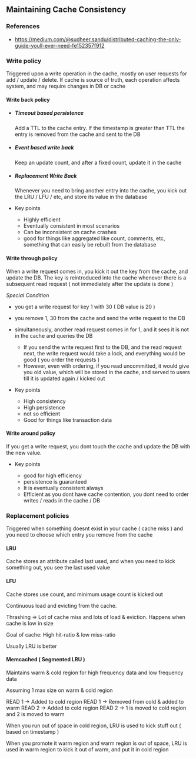 ## Maintaining Cache Consistency

### References
* https://medium.com/@sudheer.sandu/distributed-caching-the-only-guide-youll-ever-need-fe152357f912

### Write policy

Triggered upon a write operation in the cache, mostly on user requests for add / update / delete. If cache is source of truth, each operation affects system, and may require changes in DB or cache

#### Write back policy

* ##### Timeout based persistence

    Add a TTL to the cache entry. If the timestamp is greater than TTL the entry is removed from the cache and sent to the DB

* ##### Event based write back

    Keep an update count, and after a fixed count, update it in the cache

* ##### Replacement Write Back

    Whenever you need to bring another entry into the cache, you kick out the LRU / LFU / etc, and store its value in the database

* Key points

    * Highly efficient
    * Eventually consistent in most scenarios
    * Can be inconsistent on cache crashes
    * good for things like aggregated like count, comments, etc, something that can easily be rebuilt from the database


#### Write through policy

When a write request comes in, you kick it out the key from the cache, and update the DB. The key is reintroduced into the cache whenever there is a subsequent read request ( not immediately after the update is done ) 

*Special Condition*

* you get a write request for key 1 with 30 ( DB value is 20 )
* you remove 1, 30 from the cache and send the write request to the DB
* simultaneously, another read request comes in for 1, and it sees it is not in the cache and queries the DB
    * If you send the write request first to the DB, and the read request next, the write request would take a lock, and everything would be good ( you order the requests ) 
    * However, even with ordering, if you read uncommitted, it would give you old value, which will be stored in the cache, and served to users till it is updated again / kicked out


* Key points

    * High consistency
    * High persistence
    * not so efficient
    * Good for things like transaction data

#### Write around policy

If you get a write request, you dont touch the cache and update the DB with the new value. 

* Key points

    * good for high efficiency
    * persistence is guaranteed
    * It is eventually consistent always
    * Efficient as you dont have cache contention, you dont need to order writes / reads in the cache / DB


### Replacement policies

Triggered when something doesnt exist in your cache ( cache miss ) and you need to choose which entry you remove from the cache

#### LRU

Cache stores an attribute called last used, and when you need to kick something out, you see the last used value

#### LFU

Cache stores use count, and minimum usage count is kicked out

Continuous load and evicting from the cache. 

Thrashing => Lot of cache miss and lots of load & eviction. Happens when cache is low in size

Goal of cache: High hit-ratio & low miss-ratio

Usually LRU is better

#### Memcached ( Segmented LRU )

Maintains warm & cold region for high frequency data and low frequency data

Assuming 1 max size on warm & cold region

READ 1 -> Added to cold region
READ 1 -> Removed from cold & added to warm
READ 2 -> Added to cold region
READ 2 -> 1 is moved to cold region and 2 is moved to warm

When you run out of space in cold region, LRU is used to kick stuff out ( based on timestamp )

When you promote it warm region and warm region is out of space, LRU is used in warm region to kick it out of warm, and put it in cold region
